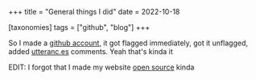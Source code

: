 +++
title = "General things I did"
date = 2022-10-18

[taxonomies]
tags = ["github", "blog"]
+++

So I made a [github account](https://github.com/vgskye), it got flagged immediately, got it unflagged, added [utteranc.es](https://utteranc.es/) comments.
Yeah that's kinda it

EDIT:
I forgot that I made my website [open source](https://github.com/vgskye/website) kinda